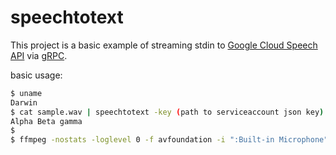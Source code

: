 speechtotext
============

This project is a basic example of streaming stdin to [Google Cloud Speech API](https://cloud.google.com/speech/) via [gRPC](http://www.grpc.io/).

basic usage:
```sh
$ uname
Darwin
$ cat sample.wav | speechtotext -key (path to serviceaccount json key)
Alpha Beta gamma
$
$ ffmpeg -nostats -loglevel 0 -f avfoundation -i ":Built-in Microphone" -ar 16000 -acodec pcm_s16le -ac 1 -f wav - |tee out.wav | speechtotext -key (path to serviceaccount json key)
```
